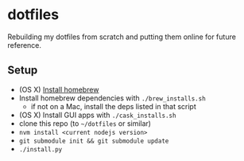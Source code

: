 # dotfiles

Rebuilding my dotfiles from scratch and putting them online for future reference.


## Setup

* (OS X) [Install homebrew](http://brew.sh/)
* Install homebrew dependencies with `./brew_installs.sh`
    * if not on a Mac, install the deps listed in that script
* (OS X) Install GUI apps with `./cask_installs.sh`
* clone this repo (to `~/dotfiles` or similar)
* `nvm install <current nodejs version>`
* `git submodule init && git submodule update`
* `./install.py`
